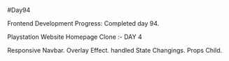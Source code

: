 #Day94

Frontend Development Progress: Completed day 94.

Playstation Website Homepage Clone :- DAY 4

Responsive Navbar.
Overlay Effect.
handled State Changings.
Props Child.